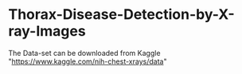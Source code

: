 # Thorax-Disease-Detection-by-X-ray-Images

The Data-set can be downloaded from Kaggle "https://www.kaggle.com/nih-chest-xrays/data" 


